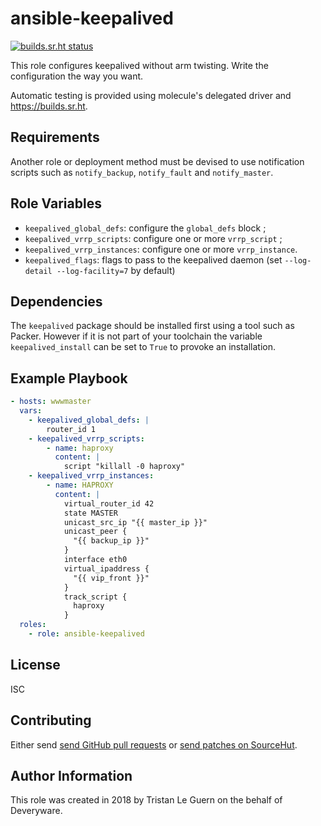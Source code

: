 # ansible-keepalived

[![builds.sr.ht status](https://builds.sr.ht/~tleguern/ansible-role-keepalived.svg)](https://builds.sr.ht/~tleguern/ansible-role-keepalived?)

This role configures keepalived without arm twisting. Write the configuration the way you want.

Automatic testing is provided using molecule's delegated driver and <https://builds.sr.ht>.

## Requirements

Another role or deployment method must be devised to use notification scripts such as `notify_backup`, `notify_fault` and `notify_master`.

## Role Variables

* `keepalived_global_defs`: configure the `global_defs` block ;
* `keepalived_vrrp_scripts`: configure one or more `vrrp_script` ;
* `keepalived_vrrp_instances`: configure one or more `vrrp_instance`.
* `keepalived_flags`: flags to pass to the keepalived daemon (set `--log-detail --log-facility=7` by default)

## Dependencies

The `keepalived` package should be installed first using a tool such as Packer.
However if it is not part of your toolchain the variable `keepalived_install` can be set to `True` to provoke an installation.

## Example Playbook

```yaml
- hosts: wwwmaster
  vars:
    - keepalived_global_defs: |
        router_id 1
    - keepalived_vrrp_scripts:
        - name: haproxy
          content: |
            script "killall -0 haproxy"
    - keepalived_vrrp_instances:
        - name: HAPROXY
          content: |
            virtual_router_id 42
            state MASTER
            unicast_src_ip "{{ master_ip }}"
            unicast_peer {
              "{{ backup_ip }}"
            }
            interface eth0
            virtual_ipaddress {
              "{{ vip_front }}"
            }
            track_script {
              haproxy
            }
  roles:
    - role: ansible-keepalived
```

## License

ISC

## Contributing

Either send [send GitHub pull requests](https://github.com/tleguern/ansible-role-keepalived) or [send patches on SourceHut](https://lists.sr.ht/~tleguern/misc).

## Author Information

This role was created in 2018 by Tristan Le Guern on the behalf of Deveryware.
